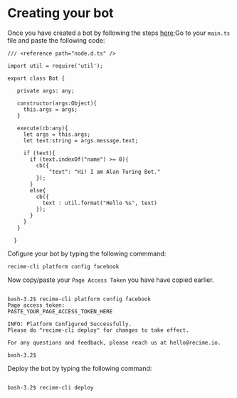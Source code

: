 # Creating your bot


Once you have created a bot by following the steps [here](create-your-bot.md);Go to your `main.ts` file and paste the following code:


```
/// <reference path="node.d.ts" />

import util = require('util');
  
export class Bot {

   private args: any;

   constructor(args:Object){
     this.args = args;
   }

   execute(cb:any){
     let args = this.args;
     let text:string = args.message.text;

     if (text){
       if (text.indexOf("name") >= 0){
         cb({
             "text": "Hi! I am Alan Turing Bot."
         });
       }
       else{
         cb({
           text : util.format("Hello %s", text)
         });
       }
     }
   }

  }

```

Cofigure your bot by typing the following commmand:


```
recime-cli platform config facebook

```
Now copy/paste your `Page Access Token` you have have copied earlier.

```

bash-3.2$ recime-cli platform config facebook
Page access token:
PASTE_YOUR_PAGE_ACCESS_TOKEN_HERE

INFO: Platform Configured Successfully. 
Please do "recime-cli deploy" for changes to take effect.

For any questions and feedback, please reach us at hello@recime.io.

bash-3.2$ 

```

Deploy the bot by typing the following command:

```

bash-3.2$ recime-cli deploy

```

